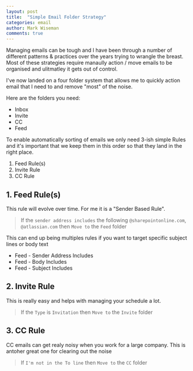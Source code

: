 ```yaml
---
layout: post
title:  "Simple Email Folder Strategy"
categories: email
author: Mark Wiseman
comments: true
---
```


Managing emails can be tough and I have been through a number of different patterns & practices over the years trying to wrangle the breast. Most of these strategies require manaully action / move emails to be organised and ulitmatley it gets out of control.

I've now landed on a four folder system that allows me to quickly action email that I need to and remove "most" of the noise.

Here are the folders you need:
  - Inbox
  - Invite
  - CC
  - Feed

To enable automatically sorting of emails we only need 3-ish simple Rules and it's important that we keep them in this order so that they land in the right place.

1. Feed Rule(s)
2. Invite Rule
3. CC Rule

## 1. Feed Rule(s)

This rule will evolve over time. For me it is a "Sender Based Rule". 

> If the `sender address includes` the following `@sharepointonline.com`, `@atlassian.com` then `Move to` the `Feed` folder

This can end up being multiples rules if you want to target specific subject lines or body text
- Feed - Sender Address Includes
- Feed - Body Includes
- Feed - Subject Includes

## 2. Invite Rule

This is really easy and helps with managing your schedule a lot.

> If the `Type` is `Invitation` then `Move to` the `Invite` folder

## 3. CC Rule

CC emails can get realy noisy when you work for a large company. This is antoher great one for clearing out the noise

> If `I'm not in the To line` then `Move to` the `CC` folder